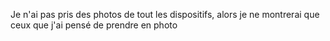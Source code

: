 Je n'ai pas pris des photos de tout les dispositifs, alors je ne montrerai que ceux que j'ai pensé de prendre en photo
